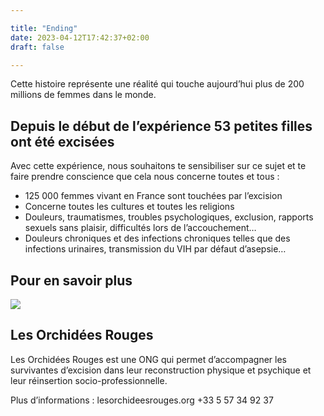 ```yaml
---

title: "Ending"
date: 2023-04-12T17:42:37+02:00
draft: false

---
```


Cette histoire représente une réalité qui touche aujourd’hui plus de 200 millions de femmes dans le monde. 


## Depuis le début de l’expérience 53 petites filles ont été excisées 


Avec cette expérience, nous souhaitons te sensibiliser sur ce sujet et te faire prendre conscience que cela nous concerne toutes et tous :

- 125 000 femmes vivant en France sont touchées par l’excision 
- Concerne toutes les cultures et toutes les religions 
- Douleurs, traumatismes, troubles psychologiques, exclusion, rapports sexuels sans plaisir, difficultés lors de l’accouchement…
- Douleurs chroniques et des infections chroniques telles que des infections urinaires, transmission du VIH par défaut d’asepsie…

## Pour en savoir plus

![](/assets/images/logos/gams.svg)

## Les Orchidées Rouges

Les Orchidées Rouges est une ONG qui permet d’accompagner les survivantes d’excision dans leur reconstruction physique et psychique et leur réinsertion socio-professionnelle. 

Plus d’informations : 
lesorchideesrouges.org
+33 5 57 34 92 37
